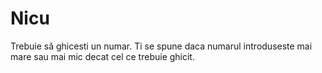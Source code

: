 # Nicu
Trebuie să ghicesti un numar. Ti se spune daca numarul
 introduseste mai mare sau mai mic decat cel ce trebuie
 ghicit. 
